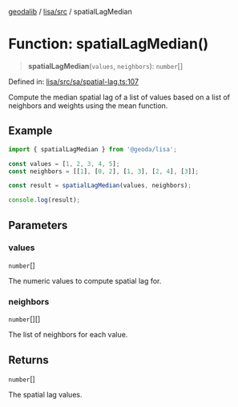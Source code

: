 [geodalib](../../../modules.md) / [lisa/src](../index.md) / spatialLagMedian

# Function: spatialLagMedian()

> **spatialLagMedian**(`values`, `neighbors`): `number`[]

Defined in: [lisa/src/sa/spatial-lag.ts:107](https://github.com/GeoDaCenter/geoda-lib/blob/04471ecd75dbfe13a0a0fbff4b6e7d785ad0f8e7/js/packages/lisa/src/sa/spatial-lag.ts#L107)

Compute the median spatial lag of a list of values based on a list of neighbors and weights using the mean function.

## Example
```ts
import { spatialLagMedian } from '@geoda/lisa';

const values = [1, 2, 3, 4, 5];
const neighbors = [[1], [0, 2], [1, 3], [2, 4], [3]];

const result = spatialLagMedian(values, neighbors);

console.log(result);
```

## Parameters

### values

`number`[]

The numeric values to compute spatial lag for.

### neighbors

`number`[][]

The list of neighbors for each value.

## Returns

`number`[]

The spatial lag values.
